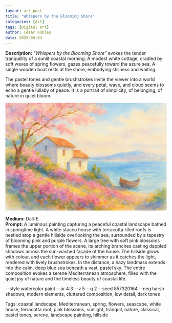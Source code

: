 ```yaml
---
layout: art_post
title: "Whispers by the Blooming Shore"
categories: [Art]
tags: [Digital Art]
author: César Robles
date: 2025-04-04
---
```

**Description:** *“Whispers by the Blooming Shore”* evokes the tender tranquillity of a sunlit coastal morning. A modest white cottage, cradled by soft waves of spring flowers, gazes peacefully toward the azure sea. A single wooden boat rests at the shore, embodying stillness and waiting.

The pastel tones and gentle brushstrokes invite the viewer into a world where beauty blossoms quietly, and every petal, wave, and cloud seems to echo a gentle lullaby of peace. It is a portrait of simplicity, of belonging, of nature in quiet bloom.

![Whispers by the Blooming Shore](/imag/digital_art/whispers_by_the_blooming_shore.png)

**Medium:** Dall-E\
**Prompt:** A luminous painting capturing a peaceful coastal landscape bathed in springtime light. A white stucco house with terracotta-tiled roofs is nestled atop a gentle hillside overlooking the sea, surrounded by a tapestry of blooming pink and purple flowers. A large tree with soft pink blossoms frames the upper portion of the scene, its arching branches casting dappled shadows across the sun-washed façade of the house. The hillside glows with colour, and each flower appears to shimmer as it catches the light, rendered with lively brushstrokes. In the distance, a hazy landmass extends into the calm, deep blue sea beneath a vast, pastel sky. The entire composition evokes a serene Mediterranean atmosphere, filled with the quiet joy of nature and the timeless beauty of coastal life.

--style watercolor paint --ar 4:3 --v 5 --q 2 --seed 857320164 --neg harsh shadows, modern elements, cluttered composition, low detail, dark tones

Tags: coastal landscape, Mediterranean, spring, flowers, seascape, white house, terracotta roof, pink blossoms, sunlight, tranquil, nature, classical, pastel tones, serene, landscape painting, hillside
